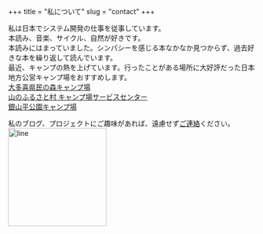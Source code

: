 +++
title = "私について"
slug = "contact"
+++

私は日本でシステム開発の仕事を従事しています。   
本読み、音楽、サイクル、自然が好きです。   
本読みにはまっていました。シンパシーを感じる本なかなか見つからず、過去好きな本を繰り返して読んでいます。   
最近、キャンプの熱を上げています。行ったことがある場所に大好評だった日本地方公営キャンプ場をおすすめします。   
[大多喜県民の森キャンプ場](http://www.0-kenmin.sakura.ne.jp/)   
[山のふるさと村 キャンプ場サービスセンター](https://www.yamafuru.com/)   
[銀山平公園キャンプ場](https://www.city.nikko.lg.jp/asiokankou/kankou/ashio/shukuhaku/ginzan.html)   


私のブログ、プロジェクトにご趣味があれば、遠慮せず[ご連絡](<mailto:duandahai66@gmail.com>)ください。   
<img src="images/line.jpg" alt="line" width="200">